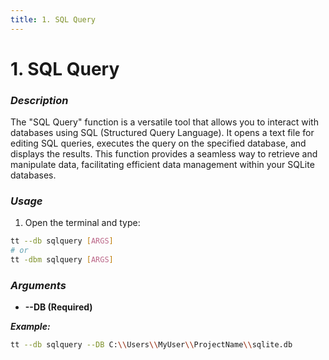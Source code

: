 ```yaml
---
title: 1. SQL Query
---
```


# 1. SQL Query

### **_Description_**

The "SQL Query" function is a versatile tool that allows you to interact with databases using SQL (Structured Query Language). It opens a text file for editing SQL queries, executes the query on the specified database, and displays the results. This function provides a seamless way to retrieve and manipulate data, facilitating efficient data management within your SQLite databases.

### **_Usage_**

1. Open the terminal and type:

```bash
tt --db sqlquery [ARGS]
# or
tt -dbm sqlquery [ARGS]
```

### **_Arguments_**

- **--DB (Required)**

**_Example:_**

```bash
tt --db sqlquery --DB C:\\Users\\MyUser\\ProjectName\\sqlite.db
```
